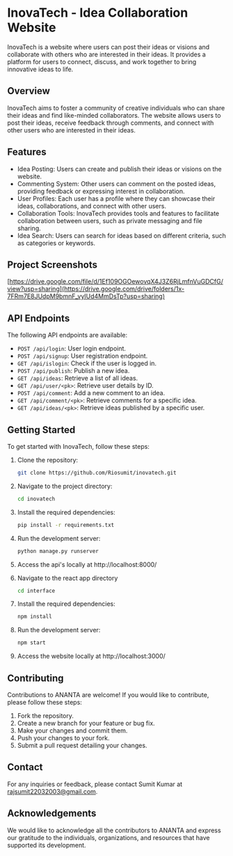 # InovaTech - Idea Collaboration Website

InovaTech is a website where users can post their ideas or visions and collaborate with others who are interested in their ideas. It provides a platform for users to connect, discuss, and work together to bring innovative ideas to life.

## Overview

InovaTech aims to foster a community of creative individuals who can share their ideas and find like-minded collaborators. The website allows users to post their ideas, receive feedback through comments, and connect with other users who are interested in their ideas.

## Features

- Idea Posting: Users can create and publish their ideas or visions on the website.
- Commenting System: Other users can comment on the posted ideas, providing feedback or expressing interest in collaboration.
- User Profiles: Each user has a profile where they can showcase their ideas, collaborations, and connect with other users.
- Collaboration Tools: InovaTech provides tools and features to facilitate collaboration between users, such as private messaging and file sharing.
- Idea Search: Users can search for ideas based on different criteria, such as categories or keywords.

## Project Screenshots
[https://drive.google.com/file/d/1Ef109OGOewovqX4J3Z6RjLmfnVuGDCfG/view?usp=sharing](https://drive.google.com/drive/folders/1x-7FRm7E8JUdpM9bmnF_vyIUd4MmDsTp?usp=sharing)

## API Endpoints

The following API endpoints are available:

- `POST /api/login`: User login endpoint.
- `POST /api/signup`: User registration endpoint.
- `GET /api/islogin`: Check if the user is logged in.
- `POST /api/publish`: Publish a new idea.
- `GET /api/ideas`: Retrieve a list of all ideas.
- `GET /api/user/<pk>`: Retrieve user details by ID.
- `POST /api/comment`: Add a new comment to an idea.
- `GET /api/comment/<pk>`: Retrieve comments for a specific idea.
- `GET /api/ideas/<pk>`: Retrieve ideas published by a specific user.

## Getting Started

To get started with InovaTech, follow these steps:

1. Clone the repository:

   ```bash
   git clone https://github.com/Riosumit/inovatech.git

2. Navigate to the project directory:
   ```bash
   cd inovatech

3. Install the required dependencies:
   ```bash
   pip install -r requirements.txt

4. Run the development server:
   ```bash
   python manage.py runserver
   
5. Access the api's locally at http://localhost:8000/
   
6. Navigate to the react app directory
   ```bash
   cd interface

7. Install the required dependencies:
   ```bash
   npm install

8. Run the development server:
   ```bash
   npm start

9. Access the website locally at http://localhost:3000/

## Contributing
Contributions to ANANTA are welcome! If you would like to contribute, please follow these steps:

1. Fork the repository.
2. Create a new branch for your feature or bug fix.
3. Make your changes and commit them.
4. Push your changes to your fork.
5. Submit a pull request detailing your changes.

## Contact
For any inquiries or feedback, please contact Sumit Kumar at rajsumit22032003@gmail.com.

## Acknowledgements
We would like to acknowledge all the contributors to ANANTA and express our gratitude to the individuals, organizations, and resources that have supported its development.
